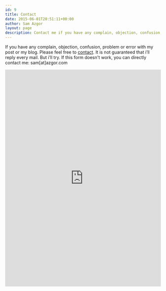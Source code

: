```yaml
---
id: 9
title: Contact
date: 2015-06-01T20:51:11+00:00
author: Sam Azgor
layout: page
description: Contact me if you have any complain, objection, confusion, problem or error with my post or my blog.
---
```

<p>If you have any complain, objection, confusion, problem or error with my post or my blog. Please feel free to <a href="/about#Sam" title="Sam Azgor">contact</a>. It is not guaranteed that i’ll reply every mail. But i’ll try. If this form doesn't work, you can directly contact me: sam[at]azgor.com</p>


<iframe src="https://docs.google.com/forms/d/e/1FAIpQLSchVdST7cNZ-tgW5vqdXXka3xXvyxVUq60JXRhEAw55K8CdEg/viewform?embedded=true" width="100%" height="700" frameborder="0" marginheight="0" marginwidth="0">Loading...</iframe>
